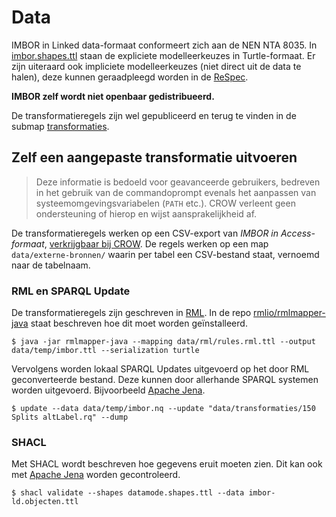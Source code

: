 # Data

IMBOR in Linked data-formaat conformeert zich aan de NEN NTA 8035. 
In [imbor.shapes.ttl][3] staan de expliciete modelleerkeuzes in Turtle-formaat. Er zijn uiteraard ook impliciete modelleerkeuzes (niet direct uit de data te halen), deze kunnen geraadpleegd worden in de [ReSpec][4].

**IMBOR zelf wordt niet openbaar gedistribueerd.**

De transformatieregels zijn wel gepubliceerd en terug te vinden in de submap [transformaties][5].

## Zelf een aangepaste transformatie uitvoeren

> Deze informatie is bedoeld voor geavanceerde gebruikers,
> bedreven in het gebruik van de commandoprompt evenals het aanpassen van systeemomgevingsvariabelen (`PATH` etc.).
> CROW verleent geen ondersteuning of hierop en wijst aansprakelijkheid af.

De transformatieregels werken op een CSV-export van _IMBOR in Access-formaat_, 
[verkrijgbaar bij CROW][1].
De regels werken op een map `data/externe-bronnen/` waarin per tabel een CSV-bestand staat, vernoemd naar de tabelnaam.

### RML en SPARQL Update

De transformatieregels zijn geschreven in [RML](http://rml.io/).
In de repo [rmlio/rmlmapper-java][2] staat beschreven hoe dit moet worden geïnstalleerd.

```
$ java -jar rmlmapper-java --mapping data/rml/rules.rml.ttl --output data/temp/imbor.ttl --serialization turtle
```

Vervolgens worden lokaal SPARQL Updates uitgevoerd op het door RML geconverteerde bestand. 
Deze kunnen door allerhande SPARQL systemen worden uitgevoerd.
Bijvoorbeeld [Apache Jena][jena].

```
$ update --data data/temp/imbor.nq --update "data/transformaties/150 Splits altLabel.rq" --dump
```

### SHACL

Met SHACL wordt beschreven hoe gegevens eruit moeten zien. 
Dit kan ook met [Apache Jena][jena] worden gecontroleerd.

```
$ shacl validate --shapes datamode.shapes.ttl --data imbor-ld.objecten.ttl
```

[1]: https://www.crow.nl/online-kennis-tools/kennismodule-imbor-en-imwv-plus
[2]: https://github.com/RMLio/rmlmapper-java
[jena]: http://jena.apache.org/
[3]: https://github.com/Stichting-CROW/imbor/blob/master/data/imbor.shapes.ttl
[4]: https://stichting-crow.github.io/imbor/
[5]: https://github.com/Stichting-CROW/imbor/tree/master/data/transformaties